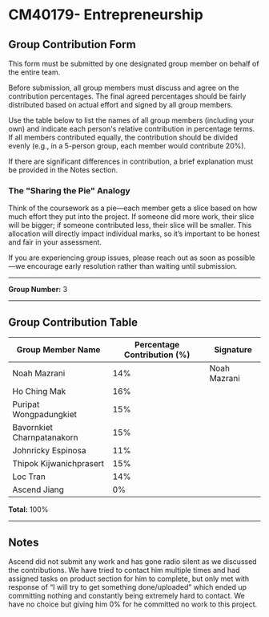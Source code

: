 # CM40179- Entrepreneurship

## Group Contribution Form

This form must be submitted by one designated group member on behalf of the entire team.

Before submission, all group members must discuss and agree on the contribution percentages. The final agreed percentages should be fairly distributed based on actual effort and signed by all group members.

Use the table below to list the names of all group members (including your own) and indicate each person's relative contribution in percentage terms. If all members contributed equally, the contribution should be divided evenly (e.g., in a 5-person group, each member would contribute 20%).

If there are significant differences in contribution, a brief explanation must be provided in the Notes section.

### The "Sharing the Pie" Analogy

Think of the coursework as a pie—each member gets a slice based on how much effort they put into the project. If someone did more work, their slice will be bigger; if someone contributed less, their slice will be smaller. This allocation will directly impact individual marks, so it’s important to be honest and fair in your assessment.

If you are experiencing group issues, please reach out as soon as possible—we encourage early resolution rather than waiting until submission.

---

**Group Number:** 3

---

## Group Contribution Table

| Group Member Name           | Percentage Contribution (%) | Signature         |
|-----------------------------|-----------------------------|-------------------|
| Noah Mazrani                | 14%                         | Noah Mazrani      |
| Ho Ching Mak                | 16%                         |                   |
| Puripat Wongpadungkiet      | 15%                         |                   |
| Bavornkiet Charnpatanakorn  | 15%                         |                   |
| Johnricky Espinosa          | 11%                         |                   |
| Thipok Kijwanichprasert     | 15%                         |                   |
| Loc Tran                    | 14%                         |                   |
| Ascend Jiang                | 0%                          |                   |

**Total:** 100%

---

## Notes

Ascend did not submit any work and has gone radio silent as we discussed the contributions. We have tried to contact him multiple times and had assigned tasks on product section for him to complete, but only met with response of “I will try to get something done/uploaded” which ended up committing nothing and constantly being extremely hard to contact. We have no choice but giving him 0% for he committed no work to this project.

